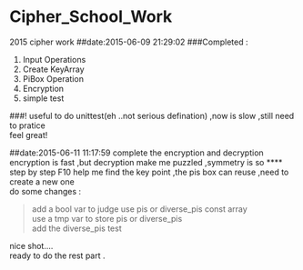 # Cipher_School_Work
2015 cipher work
##date:2015-06-09 21:29:02
###Completed :
1. Input Operations
2. Create KeyArray
3. PiBox Operation
4. Encryption 
5. simple test

###!
useful to do unittest(eh ..not serious defination) ,now is slow ,still need to pratice  
feel great!

##date:2015-06-11 11:17:59
complete the encryption and decryption  
encryption is fast ,but decryption make me puzzled ,symmetry is so ****  
step by step F10 help me find the key point  ,the pis box can reuse ,need to create a new one  
do some changes :
> add a bool var to judge use pis or diverse_pis const array  
> use a tmp var to store pis or diverse_pis  
> add the diverse_pis test  

nice shot....  
ready to do the rest part .

